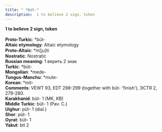 ```yaml
---
title: " *büt-"
description:  1 to believe 2 sign, token
---
```

<strong> 1 to believe 2 sign, token</strong><br><br>
<strong>Proto-Turkic</strong>:  *büt-<br>
<strong>Altaic etymology</strong>:  Altaic etymology<br>
<strong> Proto-Altaic</strong>:  *m[i̯u]ti<br>
<strong>Nostratic</strong>:  Nostratic<br>
<strong>Russian meaning</strong>:  1 верить 2 знак<br>
<strong>Turkic</strong>:  *büt-<br>
<strong>Mongolian</strong>:  *mede-<br>
<strong>Tungus-Manchu</strong>:  *mute-<br>
<strong>Korean</strong>:  *mìt-<br>
<strong>Comments</strong>:  VEWT 93, EDT 298-299 (together with büt- 'finish'), ЭСТЯ 2, 279-280.<br>
<strong>Karakhanid</strong>:  büt- 1 (MK, KB)<br>
<strong>Middle Turkic</strong>:  büt- 1 (Pav. C.)<br>
<strong>Uighur</strong>:  püt- 1 (dial.)<br>
<strong>Shor</strong>:  püt- 1<br>
<strong>Oyrat</strong>:  büt- 1<br>
<strong>Yakut</strong>:  bit 2<br>


